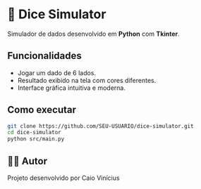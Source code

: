 # 🎲 Dice Simulator

Simulador de dados desenvolvido em **Python** com **Tkinter**.

## Funcionalidades
- Jogar um dado de 6 lados.
- Resultado exibido na tela com cores diferentes.
- Interface gráfica intuitiva e moderna.

## Como executar
```bash
git clone https://github.com/SEU-USUARIO/dice-simulator.git
cd dice-simulator
python src/main.py
```

## 👨‍💻 Autor
Projeto desenvolvido por Caio Vinícius